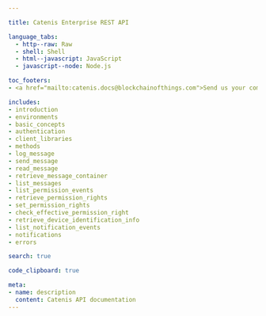 ```yaml
--- 

title: Catenis Enterprise REST API

language_tabs:
  - http--raw: Raw
  - shell: Shell
  - html--javascript: JavaScript
  - javascript--node: Node.js

toc_footers: 
- <a href="mailto:catenis.docs@blockchainofthings.com">Send us your comments</a>

includes:
- introduction
- environments
- basic_concepts
- authentication
- client_libraries
- methods
- log_message
- send_message
- read_message
- retrieve_message_container
- list_messages
- list_permission_events
- retrieve_permission_rights
- set_permission_rights
- check_effective_permission_right
- retrieve_device_identification_info
- list_notification_events
- notifications
- errors

search: true 

code_clipboard: true

meta:
- name: description
  content: Catenis API documentation
--- 
```


